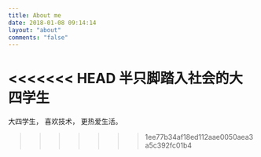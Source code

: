 ```yaml
---
title: About me
date: 2018-01-08 09:14:14
layout: "about"
comments: "false"
---
```

<<<<<<< HEAD
半只脚踏入社会的大四学生
=======
大四学生，
喜欢技术，
更热爱生活。
>>>>>>> 1ee77b34af18ed112aae0050aea3a5c392fc01b4
